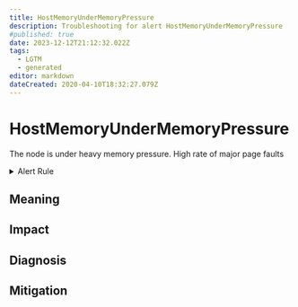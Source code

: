 ```yaml
---
title: HostMemoryUnderMemoryPressure
description: Troubleshooting for alert HostMemoryUnderMemoryPressure
#published: true
date: 2023-12-12T21:12:32.022Z
tags: 
  - LGTM
  - generated
editor: markdown
dateCreated: 2020-04-10T18:32:27.079Z
---
```


# HostMemoryUnderMemoryPressure

The node is under heavy memory pressure. High rate of major page faults

<details>
  <summary>Alert Rule</summary>

{{% rule "host-and-hardware/node-exporter.yml" "HostMemoryUnderMemoryPressure" %}}

{{% comment %}}

```yaml
alert: HostMemoryUnderMemoryPressure
expr: (rate(node_vmstat_pgmajfault[1m]) > 1000) * on(instance) group_left (nodename) node_uname_info{nodename=~".+"}
for: 2m
labels:
    severity: warning
annotations:
    summary: Host memory under memory pressure (instance {{ $labels.instance }})
    description: |-
        The node is under heavy memory pressure. High rate of major page faults
          VALUE = {{ $value }}
          LABELS = {{ $labels }}
    runbook: https://github.com/srerun/prometheus-alerts/blob/main/content/runbooks/node-exporter/HostMemoryUnderMemoryPressure.md

```

{{% /comment %}}

</details>


## Meaning
[//]: # "Short paragraph that explains what the alert means"


## Impact
[//]: # "What could / will happen if the alert is not addressed"



## Diagnosis
[//]: # "Steps to take to identify the cause of the problem"



## Mitigation
[//]: # "The steps necessary to resolve the alert"
